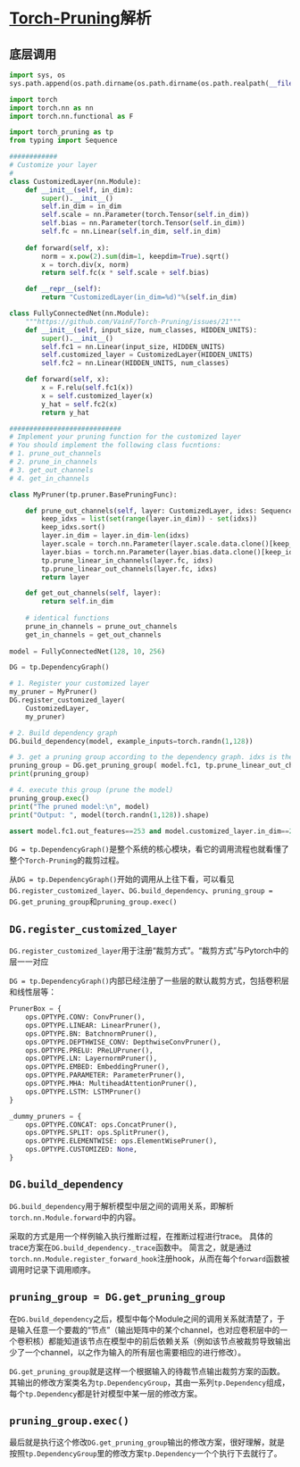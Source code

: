 # [Torch-Pruning](https://github.com/VainF/Torch-Pruning)解析

## 底层调用

```python
import sys, os
sys.path.append(os.path.dirname(os.path.dirname(os.path.realpath(__file__))))

import torch
import torch.nn as nn
import torch.nn.functional as F

import torch_pruning as tp
from typing import Sequence

############
# Customize your layer
#
class CustomizedLayer(nn.Module):
    def __init__(self, in_dim):
        super().__init__()
        self.in_dim = in_dim
        self.scale = nn.Parameter(torch.Tensor(self.in_dim))
        self.bias = nn.Parameter(torch.Tensor(self.in_dim))
        self.fc = nn.Linear(self.in_dim, self.in_dim)
    
    def forward(self, x):
        norm = x.pow(2).sum(dim=1, keepdim=True).sqrt()
        x = torch.div(x, norm)
        return self.fc(x * self.scale + self.bias)

    def __repr__(self):
        return "CustomizedLayer(in_dim=%d)"%(self.in_dim)

class FullyConnectedNet(nn.Module):
    """https://github.com/VainF/Torch-Pruning/issues/21"""
    def __init__(self, input_size, num_classes, HIDDEN_UNITS):
        super().__init__()
        self.fc1 = nn.Linear(input_size, HIDDEN_UNITS)
        self.customized_layer = CustomizedLayer(HIDDEN_UNITS)
        self.fc2 = nn.Linear(HIDDEN_UNITS, num_classes)

    def forward(self, x):
        x = F.relu(self.fc1(x))
        x = self.customized_layer(x)
        y_hat = self.fc2(x)
        return y_hat

############################
# Implement your pruning function for the customized layer
# You should implement the following class fucntions:
# 1. prune_out_channels
# 2. prune_in_channels
# 3. get_out_channels
# 4. get_in_channels

class MyPruner(tp.pruner.BasePruningFunc):

    def prune_out_channels(self, layer: CustomizedLayer, idxs: Sequence[int]) -> nn.Module: 
        keep_idxs = list(set(range(layer.in_dim)) - set(idxs))
        keep_idxs.sort()
        layer.in_dim = layer.in_dim-len(idxs)
        layer.scale = torch.nn.Parameter(layer.scale.data.clone()[keep_idxs])
        layer.bias = torch.nn.Parameter(layer.bias.data.clone()[keep_idxs])
        tp.prune_linear_in_channels(layer.fc, idxs)
        tp.prune_linear_out_channels(layer.fc, idxs)
        return layer

    def get_out_channels(self, layer):
        return self.in_dim
    
    # identical functions
    prune_in_channels = prune_out_channels
    get_in_channels = get_out_channels
        
model = FullyConnectedNet(128, 10, 256)

DG = tp.DependencyGraph()

# 1. Register your customized layer
my_pruner = MyPruner()
DG.register_customized_layer(
    CustomizedLayer, 
    my_pruner)

# 2. Build dependency graph
DG.build_dependency(model, example_inputs=torch.randn(1,128))

# 3. get a pruning group according to the dependency graph. idxs is the indices of pruned filters.
pruning_group = DG.get_pruning_group( model.fc1, tp.prune_linear_out_channels, idxs=[0, 1, 6] )
print(pruning_group)

# 4. execute this group (prune the model)
pruning_group.exec()
print("The pruned model:\n", model)
print("Output: ", model(torch.randn(1,128)).shape)

assert model.fc1.out_features==253 and model.customized_layer.in_dim==253 and model.fc2.in_features==253
```

`DG = tp.DependencyGraph()`是整个系统的核心模块，看它的调用流程也就看懂了整个`Torch-Pruning`的裁剪过程。

从`DG = tp.DependencyGraph()`开始的调用从上往下看，可以看见`DG.register_customized_layer`、`DG.build_dependency`、`pruning_group = DG.get_pruning_group`和`pruning_group.exec()`

## `DG.register_customized_layer`

`DG.register_customized_layer`用于注册“裁剪方式”。“裁剪方式”与Pytorch中的层一一对应

`DG = tp.DependencyGraph()`内部已经注册了一些层的默认裁剪方式，包括卷积层和线性层等：

```python
PrunerBox = {
    ops.OPTYPE.CONV: ConvPruner(),
    ops.OPTYPE.LINEAR: LinearPruner(),
    ops.OPTYPE.BN: BatchnormPruner(),
    ops.OPTYPE.DEPTHWISE_CONV: DepthwiseConvPruner(),
    ops.OPTYPE.PRELU: PReLUPruner(),
    ops.OPTYPE.LN: LayernormPruner(),
    ops.OPTYPE.EMBED: EmbeddingPruner(),
    ops.OPTYPE.PARAMETER: ParameterPruner(),
    ops.OPTYPE.MHA: MultiheadAttentionPruner(),
    ops.OPTYPE.LSTM: LSTMPruner()
}
```

```python
_dummy_pruners = {
    ops.OPTYPE.CONCAT: ops.ConcatPruner(),
    ops.OPTYPE.SPLIT: ops.SplitPruner(),
    ops.OPTYPE.ELEMENTWISE: ops.ElementWisePruner(),
    ops.OPTYPE.CUSTOMIZED: None,
}
```

## `DG.build_dependency`

`DG.build_dependency`用于解析模型中层之间的调用关系，即解析`torch.nn.Module.forward`中的内容。

采取的方式是用一个样例输入执行推断过程，在推断过程进行trace。
具体的trace方案在`DG.build_dependency._trace`函数中。
简言之，就是通过`torch.nn.Module.register_forward_hook`注册hook，从而在每个`forward`函数被调用时记录下调用顺序。

## `pruning_group = DG.get_pruning_group`

在`DG.build_dependency`之后，模型中每个Module之间的调用关系就清楚了，于是输入任意一个要裁的“节点”（输出矩阵中的某个channel，也对应卷积层中的一个卷积核）都能知道该节点在模型中的前后依赖关系（例如该节点被裁剪导致输出少了一个channel，以之作为输入的所有层也需要相应的进行修改）。

`DG.get_pruning_group`就是这样一个根据输入的待裁节点输出裁剪方案的函数。
其输出的修改方案类名为`tp.DependencyGroup`，其由一系列`tp.Dependency`组成，每个`tp.Dependency`都是针对模型中某一层的修改方案。

## `pruning_group.exec()`

最后就是执行这个修改`DG.get_pruning_group`输出的修改方案，很好理解，就是按照`tp.DependencyGroup`里的修改方案`tp.Dependency`一个个执行下去就行了。
